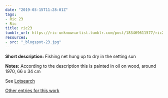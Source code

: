 ```yaml
---
date: "2019-03-15T11:28:01Z"
tags:
- Ric 23
- Ric
title: ric23
tumblr_url: https://ric-unknownartist.tumblr.com/post/183469611577/ric23
resources:
- src: "_blogspot-23.jpg"
---
```


**Short description:** Fishing net hung up to dry in the setting sun

**Notes:** According to the description this is painted in oil on wood, around 1970, 66 x 34 cm

See [Lotsearch](https://www.lotsearch.de/lot/ric-um-1970-fischernetz-bei-sonnenuntergang-oel-holz-66-x-34-cm-rahmen-34182846?perPage=50)

[Other entries for this work](/tags/Ric-23)
